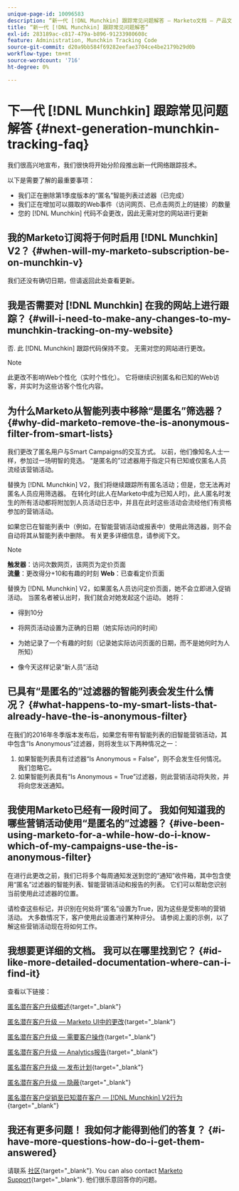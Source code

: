 ```yaml
---
unique-page-id: 10096583
description: “新一代 [!DNL Munchkin] 跟踪常见问题解答 — Marketo文档 — 产品文档”
title: “新一代 [!DNL Munchkin] 跟踪常见问题解答”
exl-id: 283189ac-c817-479a-b896-91233980608c
feature: Administration, Munchkin Tracking Code
source-git-commit: d20a9bb584f69282eefae3704ce4be2179b29d0b
workflow-type: tm+mt
source-wordcount: '716'
ht-degree: 0%

---
```


# 下一代 [!DNL Munchkin] 跟踪常见问题解答 {#next-generation-munchkin-tracking-faq}

我们很高兴地宣布，我们很快将开始分阶段推出新一代网络跟踪技术。

以下是需要了解的最重要事项：

* 我们正在删除第1季度版本的“匿名”智能列表过滤器（已完成）
* 我们正在增加可以摄取的Web事件（访问网页、已点击网页上的链接）的数量
* 您的 [!DNL Munchkin] 代码不会更改，因此无需对您的网站进行更新

## 我的Marketo订阅将于何时启用 [!DNL Munchkin] V2？ {#when-will-my-marketo-subscription-be-on-munchkin-v}

我们还没有确切日期，但请返回此处查看更新。

## 我是否需要对 [!DNL Munchkin] 在我的网站上进行跟踪？ {#will-i-need-to-make-any-changes-to-my-munchkin-tracking-on-my-website}

否. 此 [!DNL Munchkin] 跟踪代码保持不变。 无需对您的网站进行更改。

>[!NOTE]
>
>此更改不影响Web个性化（实时个性化）。 它将继续识别匿名和已知的Web访客，并实时为这些访客个性化内容。

## 为什么Marketo从智能列表中移除“是匿名”筛选器？ {#why-did-marketo-remove-the-is-anonymous-filter-from-smart-lists}

我们更改了匿名用户与Smart Campaigns的交互方式。 以前，他们像知名人士一样，参加过一场明智的竞选。 “是匿名的”过滤器用于指定只有已知或仅匿名人员流经该营销活动。

替换为 [!DNL Munchkin] V2，我们将继续跟踪所有匿名活动；但是，您无法再对匿名人员应用筛选器。 在转化时(此人在Marketo中成为已知人时)，此人匿名时发生的所有活动都将附加到人员活动日志中，并且在此时这些活动会流经他们有资格参加的营销活动。

如果您已在智能列表中（例如，在智能营销活动或报表中）使用此筛选器，则不会自动将其从智能列表中删除。 有关更多详细信息，请参阅下文。

>[!NOTE]
>
>**触发器**：访问次数网页，该网页为定价页面\
>**流量**：更改得分+10和有趣的时刻
>**Web**：已查看定价页面
>
>替换为 [!DNL Munchkin] V2，如果匿名人员访问定价页面，她不会立即进入促销活动。 当匿名者被认出时，我们就会对她发起这个运动。 她将：
>
>* 得到10分
>
>* 将网页活动设置为正确的日期（她实际访问的时间）
>
>* 为她记录了一个有趣的时刻（记录她实际访问页面的日期，而不是她何时为人所知）
>
>* 像今天这样记录“新人员”活动

## 已具有“是匿名的”过滤器的智能列表会发生什么情况？ {#what-happens-to-my-smart-lists-that-already-have-the-is-anonymous-filter}

在我们的2016年冬季版本发布后，如果您有带有智能列表的旧智能营销活动，其中包含“Is Anonymous”过滤器，则将发生以下两种情况之一：

1. 如果智能列表具有过滤器“Is Anonymous = False”，则不会发生任何情况。 我们忽略它。
1. 如果智能列表具有“Is Anonymous = True”过滤器，则此营销活动将失败，并将向您发送通知。

## 我使用Marketo已经有一段时间了。 我如何知道我的哪些营销活动使用“是匿名的”过滤器？ {#ive-been-using-marketo-for-a-while-how-do-i-know-which-of-my-campaigns-use-the-is-anonymous-filter}

在进行此更改之前，我们已将多个每周通知发送到您的“通知”收件箱，其中包含使用“匿名”过滤器的智能列表、智能营销活动和报告的列表。 它们可以帮助您识别当前使用此过滤器的位置。

请检查这些标记，并识别在何处将“匿名”设置为True，因为这些是受影响的营销活动。 大多数情况下，客户使用此设置进行某种评分。 请参阅上面的示例，以了解这些营销活动现在将如何工作。

## 我想要更详细的文档。 我可以在哪里找到它？ {#id-like-more-detailed-documentation-where-can-i-find-it}

查看以下链接：

[匿名潜在客户升级概述](https://nation.marketo.com/docs/DOC-2937){target="_blank"}

[匿名潜在客户升级 — Marketo UI中的更改](https://nation.marketo.com/docs/DOC-2938){target="_blank"}

[匿名潜在客户升级 — 需要客户操作](https://nation.marketo.com/docs/DOC-2939){target="_blank"}

[匿名潜在客户升级 — Analytics报告](https://nation.marketo.com/docs/DOC-2940){target="_blank"}

[匿名潜在客户升级 — 发布计划](https://nation.marketo.com/docs/DOC-2961){target="_blank"}

[匿名潜在客户升级 — 隐蔽](https://nation.marketo.com/docs/DOC-2962){target="_blank"}

[匿名潜在客户促销至已知潜在客户 —  [!DNL Munchkin] V2行为](https://nation.marketo.com/docs/DOC-2963){target="_blank"}

## 我还有更多问题！ 我如何才能得到他们的答复？ {#i-have-more-questions-how-do-i-get-them-answered}

请联系 [社区](https://nation.marketo.com/){target="_blank"}. You can also contact [Marketo Support](https://nation.marketo.com/t5/Support/ct-p/Support){target="_blank"}. 他们很乐意回答你的问题。
